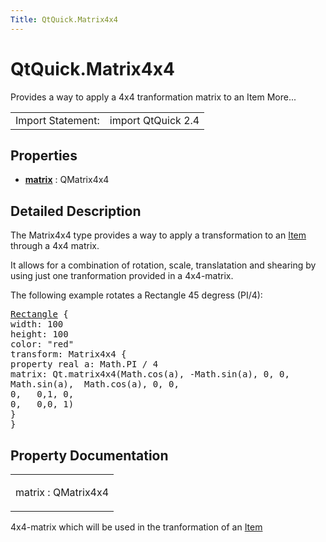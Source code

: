 ```yaml
---
Title: QtQuick.Matrix4x4
---
```


# QtQuick.Matrix4x4

<span class="subtitle"></span>
<!-- $$$Matrix4x4-brief -->
<p>Provides a way to apply a 4x4 tranformation matrix to an Item More...</p>
<!-- @@@Matrix4x4 -->
<table class="alignedsummary">
<tr><td class="memItemLeft rightAlign topAlign"> Import Statement:</td><td class="memItemRight bottomAlign"> import QtQuick 2.4</td></tr></table><ul>
</ul>
<h2 id="properties">Properties</h2>
<ul>
<li class="fn"><b><b><a href="#matrix-prop">matrix</a></b></b> : QMatrix4x4</li>
</ul>
<!-- $$$Matrix4x4-description -->
<h2 id="details">Detailed Description</h2>
</p>
<p>The Matrix4x4 type provides a way to apply a transformation to an <a href="QtQuick.Item.md">Item</a> through a 4x4 matrix.</p>
<p>It allows for a combination of rotation, scale, translatation and shearing by using just one tranformation provided in a 4x4-matrix.</p>
<p>The following example rotates a Rectangle 45 degress (PI/4):</p>
<pre class="qml"><span class="type"><a href="QtQuick.Rectangle.md">Rectangle</a></span> {
<span class="name">width</span>: <span class="number">100</span>
<span class="name">height</span>: <span class="number">100</span>
<span class="name">color</span>: <span class="string">&quot;red&quot;</span>
<span class="name">transform</span>: <span class="name">Matrix4x4</span> {
property <span class="type">real</span> <span class="name">a</span>: <span class="name">Math</span>.<span class="name">PI</span> <span class="operator">/</span> <span class="number">4</span>
<span class="name">matrix</span>: <span class="name">Qt</span>.<span class="name">matrix4x4</span>(<span class="name">Math</span>.<span class="name">cos</span>(<span class="name">a</span>), -<span class="name">Math</span>.<span class="name">sin</span>(<span class="name">a</span>), <span class="number">0</span>, <span class="number">0</span>,
<span class="name">Math</span>.<span class="name">sin</span>(<span class="name">a</span>),  <span class="name">Math</span>.<span class="name">cos</span>(<span class="name">a</span>), <span class="number">0</span>, <span class="number">0</span>,
<span class="number">0</span>,   <span class="number">0</span>,<span class="number">1</span>, <span class="number">0</span>,
<span class="number">0</span>,   <span class="number">0</span>,<span class="number">0</span>, <span class="number">1</span>)
}
}</pre>
<!-- @@@Matrix4x4 -->
<h2>Property Documentation</h2>
<!-- $$$matrix -->
<table class="qmlname"><tr valign="top" id="matrix-prop"><td class="tblQmlPropNode"><p><span class="name">matrix</span> : <span class="type">QMatrix4x4</span></p></td></tr></table><p>4x4-matrix which will be used in the tranformation of an <a href="QtQuick.Item.md">Item</a></p>
<!-- @@@matrix -->
<br/>
